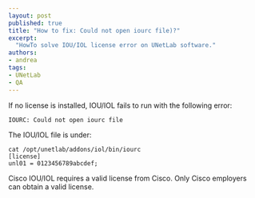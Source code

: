 ```yaml
---
layout: post
published: true
title: "How to fix: Could not open iourc file)?"
excerpt:
  "HowTo solve IOU/IOL license error on UNetLab software."
authors:
- andrea
tags:
- UNetLab
- QA
---
```

If no license is installed, IOU/IOL fails to run with the following error:

~~~
IOURC: Could not open iourc file
~~~

The IOU/IOL file is under:

~~~
cat /opt/unetlab/addons/iol/bin/iourc
[license]
unl01 = 0123456789abcdef;
~~~

Cisco IOU/IOL requires a valid license from Cisco. Only Cisco employers can obtain a valid license.

